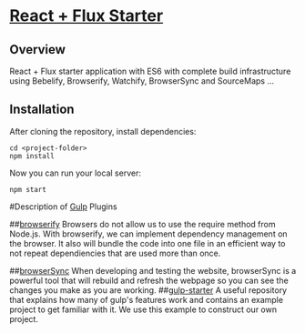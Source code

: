 # [React + Flux Starter](http://theTechie.github.io/react-flux-starter)

## Overview
React + Flux starter application with ES6 with complete build infrastructure using Bebelify, Browserify, Watchify, BrowserSync and SourceMaps
...

## Installation
After cloning the repository, install dependencies:
```
cd <project-folder>
npm install
```

Now you can run your local server:
```
npm start
```
#Description of [Gulp](https://github.com/gulpjs/gulp) Plugins


##[browserify](https://github.com/substack/node-browserify) 
Browsers do not allow us to use the require method from Node.js. With browserify, we can implement dependency management on the browser. It also will bundle the code into one file in an efficient way to not repeat dependiencies that are used more than once. 

##[browserSync](http://www.browsersync.io/)
When developing and testing the website, browserSync is a powerful tool that will rebuild and refresh the webpage so you can see the changes you make as you are working. 
##[gulp-starter](https://github.com/greypants/gulp-starter)
A useful repository that explains how many of gulp's features work and contains an example project to get familiar with it. We use this example to construct our own project.
